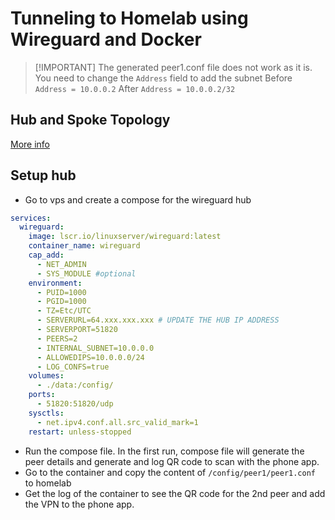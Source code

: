 # Tunneling to Homelab using Wireguard and Docker

> [!IMPORTANT] The generated peer1.conf file does not work as it is. You need to change the `Address` field to add the subnet
> Before `Address = 10.0.0.2`
> After `Address = 10.0.0.2/32`

## Hub and Spoke Topology

[More info](https://www.procustodibus.com/blog/2020/11/wireguard-hub-and-spoke-config)

## Setup hub

- Go to vps and create a compose for the wireguard hub

```yaml
services:
  wireguard:
    image: lscr.io/linuxserver/wireguard:latest
    container_name: wireguard
    cap_add:
      - NET_ADMIN
      - SYS_MODULE #optional
    environment:
      - PUID=1000
      - PGID=1000
      - TZ=Etc/UTC
      - SERVERURL=64.xxx.xxx.xxx # UPDATE THE HUB IP ADDRESS
      - SERVERPORT=51820
      - PEERS=2
      - INTERNAL_SUBNET=10.0.0.0
      - ALLOWEDIPS=10.0.0.0/24
      - LOG_CONFS=true
    volumes:
      - ./data:/config/
    ports:
      - 51820:51820/udp
    sysctls:
      - net.ipv4.conf.all.src_valid_mark=1
    restart: unless-stopped
```

- Run the compose file. In the first run, compose file will generate the peer details and generate and log QR code to scan with the phone app.
- Go to the container and copy the content of `/config/peer1/peer1.conf` to homelab
- Get the log of the container to see the QR code for the 2nd peer and add the VPN to the phone app.
